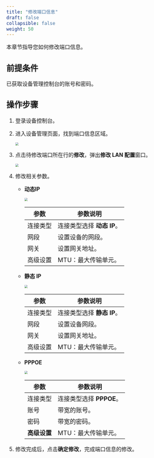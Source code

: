 ```yaml
---
title: "修改端口信息"
draft: false
collapsible: false
weight: 50
---
```


本章节指导您如何修改端口信息。

## 前提条件

已获取设备管理控制台的账号和密码。

## 操作步骤

1. 登录设备控制台。

2. 进入设备管理页面，找到端口信息区域。

   <img src="../../../_images/equip_modify_wan.png" style="zoom:50%;" />

3. 点击待修改端口所在行的**修改**，弹出**修改 LAN 配置**窗口。

   <img src="../../../_images/equip_modify_lan_win.png" style="zoom:50%;" />

4. 修改相关参数。

   - **动态IP**

     <img src="../../../_images/equip_modify_lan_win.png" style="zoom:50%;" />

     | 参数     | 参数说明                   |
     | -------- | -------------------------- |
     | 连接类型 | 连接类型选择 **动态 IP**。 |
     | 网段     | 设置设备的网段。           |
     | 网关     | 设置网关地址。             |
     | 高级设置 | MTU：最大传输单元。        |

   - **静态 IP**

     <img src="../../../_images/equip_modify_bgp_win.png" style="zoom:50%;" />

     | 参数     | 参数说明                   |
     | -------- | -------------------------- |
     | 连接类型 | 连接类型选择 **静态 IP**。 |
     | 网段     | 设置设备网段。             |
     | 网关     | 设置网关地址。             |
     | 高级设置 | MTU：最大传输单元。        |

   - **PPPOE**

     <img src="../../../_images/equip_modify_pppoe_win.png" style="zoom:50%;" />

     | 参数         | 参数说明                 |
     | ------------ | ------------------------ |
     | 连接类型     | 连接类型选择 **PPPOE**。 |
     | 账号         | 带宽的账号。             |
     | 密码         | 带宽的密码。             |
     | **高级设置** | MTU：最大传输单元。      |

5. 修改完成后，点击**确定修改**，完成端口信息的修改。
